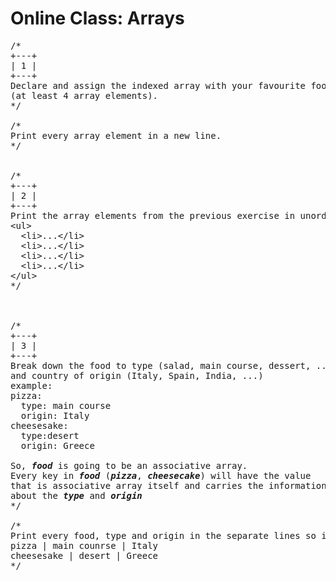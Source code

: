 # Online Class: Arrays

<pre>
/*
+---+
| 1 |
+---+
Declare and assign the indexed array with your favourite food 
(at least 4 array elements).
*/

/*
Print every array element in a new line.
*/


/*
+---+
| 2 |
+---+
Print the array elements from the previous exercise in unordered list.
&lt;ul&gt;
  &lt;li&gt;...&lt;/li&gt;
  &lt;li&gt;...&lt;/li&gt;
  &lt;li&gt;...&lt;/li&gt;
  &lt;li&gt;...&lt;/li&gt;
&lt;/ul&gt;
*/



/*
+---+
| 3 |
+---+
Break down the food to type (salad, main course, dessert, ...) 
and country of origin (Italy, Spain, India, ...)
example:
pizza:
  type: main course
  origin: Italy
cheesesake: 
  type:desert
  origin: Greece
  
So, <em><strong>food</strong></em> is going to be an associative array. 
Every key in <em><strong>food</strong></em> (<em><strong>pizza</strong></em>, <em><strong>cheesecake</strong></em>) will have the value
that is associative array itself and carries the information 
about the <em><strong>type</strong></em> and <em><strong>origin</strong></em>
*/

/*
Print every food, type and origin in the separate lines so it renders like this:
pizza | main counrse | Italy
cheesesake | desert | Greece
*/

</pre>
